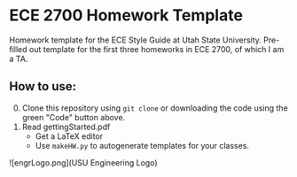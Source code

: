 # ECE 2700 Homework Template

Homework template for the ECE Style Guide at Utah State University. Pre-filled out template for the first three homeworks in ECE 2700, of which I am a TA.

## How to use:

0. Clone this repository using `git clone` or downloading the code using the green "Code" button above.
1. Read gettingStarted.pdf
	- Get a LaTeX editor
	- Use `makeHW.py` to autogenerate templates for your classes.

![engrLogo.png](USU Engineering Logo)
